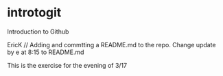 # introtogit
Introduction to Github 

EricK
// Adding and commtting a README.md to the repo. Change update by e at 8:15 to README.md

This is the exercise for the evening of 3/17

